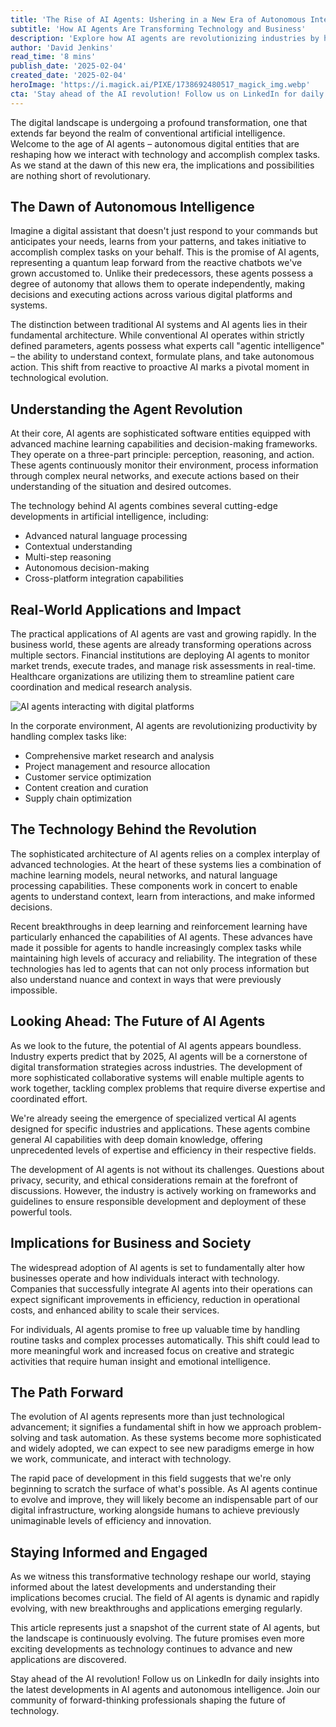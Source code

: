 ```yaml
---
title: 'The Rise of AI Agents: Ushering in a New Era of Autonomous Intelligence'
subtitle: 'How AI Agents Are Transforming Technology and Business'
description: 'Explore how AI agents are revolutionizing industries by handling complex tasks beyond traditional AI capabilities. Discover their applications in finance, healthcare, and more, and understand the future impact of these autonomous digital entities.'
author: 'David Jenkins'
read_time: '8 mins'
publish_date: '2025-02-04'
created_date: '2025-02-04'
heroImage: 'https://i.magick.ai/PIXE/1738692480517_magick_img.webp'
cta: 'Stay ahead of the AI revolution! Follow us on LinkedIn for daily insights into the latest developments in AI agents and autonomous intelligence. Join our community of forward-thinking professionals shaping the future of technology.'
---
```


The digital landscape is undergoing a profound transformation, one that extends far beyond the realm of conventional artificial intelligence. Welcome to the age of AI agents – autonomous digital entities that are reshaping how we interact with technology and accomplish complex tasks. As we stand at the dawn of this new era, the implications and possibilities are nothing short of revolutionary.

## The Dawn of Autonomous Intelligence

Imagine a digital assistant that doesn't just respond to your commands but anticipates your needs, learns from your patterns, and takes initiative to accomplish complex tasks on your behalf. This is the promise of AI agents, representing a quantum leap forward from the reactive chatbots we've grown accustomed to. Unlike their predecessors, these agents possess a degree of autonomy that allows them to operate independently, making decisions and executing actions across various digital platforms and systems.

The distinction between traditional AI systems and AI agents lies in their fundamental architecture. While conventional AI operates within strictly defined parameters, agents possess what experts call "agentic intelligence" – the ability to understand context, formulate plans, and take autonomous action. This shift from reactive to proactive AI marks a pivotal moment in technological evolution.

## Understanding the Agent Revolution

At their core, AI agents are sophisticated software entities equipped with advanced machine learning capabilities and decision-making frameworks. They operate on a three-part principle: perception, reasoning, and action. These agents continuously monitor their environment, process information through complex neural networks, and execute actions based on their understanding of the situation and desired outcomes.

The technology behind AI agents combines several cutting-edge developments in artificial intelligence, including:
- Advanced natural language processing
- Contextual understanding
- Multi-step reasoning
- Autonomous decision-making
- Cross-platform integration capabilities

## Real-World Applications and Impact

The practical applications of AI agents are vast and growing rapidly. In the business world, these agents are already transforming operations across multiple sectors. Financial institutions are deploying AI agents to monitor market trends, execute trades, and manage risk assessments in real-time. Healthcare organizations are utilizing them to streamline patient care coordination and medical research analysis.

![AI agents interacting with digital platforms](https://i.magick.ai/PIXE/1738692480520_magick_img.webp)

In the corporate environment, AI agents are revolutionizing productivity by handling complex tasks like:
- Comprehensive market research and analysis
- Project management and resource allocation
- Customer service optimization
- Content creation and curation
- Supply chain optimization

## The Technology Behind the Revolution

The sophisticated architecture of AI agents relies on a complex interplay of advanced technologies. At the heart of these systems lies a combination of machine learning models, neural networks, and natural language processing capabilities. These components work in concert to enable agents to understand context, learn from interactions, and make informed decisions.

Recent breakthroughs in deep learning and reinforcement learning have particularly enhanced the capabilities of AI agents. These advances have made it possible for agents to handle increasingly complex tasks while maintaining high levels of accuracy and reliability. The integration of these technologies has led to agents that can not only process information but also understand nuance and context in ways that were previously impossible.

## Looking Ahead: The Future of AI Agents

As we look to the future, the potential of AI agents appears boundless. Industry experts predict that by 2025, AI agents will be a cornerstone of digital transformation strategies across industries. The development of more sophisticated collaborative systems will enable multiple agents to work together, tackling complex problems that require diverse expertise and coordinated effort.

We're already seeing the emergence of specialized vertical AI agents designed for specific industries and applications. These agents combine general AI capabilities with deep domain knowledge, offering unprecedented levels of expertise and efficiency in their respective fields.

The development of AI agents is not without its challenges. Questions about privacy, security, and ethical considerations remain at the forefront of discussions. However, the industry is actively working on frameworks and guidelines to ensure responsible development and deployment of these powerful tools.

## Implications for Business and Society

The widespread adoption of AI agents is set to fundamentally alter how businesses operate and how individuals interact with technology. Companies that successfully integrate AI agents into their operations can expect significant improvements in efficiency, reduction in operational costs, and enhanced ability to scale their services.

For individuals, AI agents promise to free up valuable time by handling routine tasks and complex processes automatically. This shift could lead to more meaningful work and increased focus on creative and strategic activities that require human insight and emotional intelligence.

## The Path Forward

The evolution of AI agents represents more than just technological advancement; it signifies a fundamental shift in how we approach problem-solving and task automation. As these systems become more sophisticated and widely adopted, we can expect to see new paradigms emerge in how we work, communicate, and interact with technology.

The rapid pace of development in this field suggests that we're only beginning to scratch the surface of what's possible. As AI agents continue to evolve and improve, they will likely become an indispensable part of our digital infrastructure, working alongside humans to achieve previously unimaginable levels of efficiency and innovation.

## Staying Informed and Engaged

As we witness this transformative technology reshape our world, staying informed about the latest developments and understanding their implications becomes crucial. The field of AI agents is dynamic and rapidly evolving, with new breakthroughs and applications emerging regularly.

This article represents just a snapshot of the current state of AI agents, but the landscape is continuously evolving. The future promises even more exciting developments as technology continues to advance and new applications are discovered.

Stay ahead of the AI revolution! Follow us on LinkedIn for daily insights into the latest developments in AI agents and autonomous intelligence. Join our community of forward-thinking professionals shaping the future of technology.